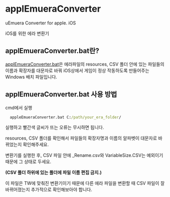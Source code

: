 # applEmueraConverter
uEmuera Converter for apple. iOS

iOS를 위한 에라 변환기

## applEmueraConverter.bat란?

[applEmueraConverter.bat](https://github.com/Cowmelie/applEmueraConverter/blob/main/applEmueraConverter.bat)은 에라파일의 resources, CSV 폴더 안에 있는 파일들의 이름과 확장자를 대문자로 바꿔 iOS상에서 게임이 정상 작동하도록 만들어주는 Windows 배치 파일입니다.

## applEmueraConverter.bat 사용 방법

cmd에서 실행
```cmd
  appleEmueraConverter.bat C:/path/your_era_folder/
```

실행하고 빨간색 글씨가 뜨는 오류는 무시하면 됩니다. 

resources, CSV 폴더를 확인해서 파일들의 확장자명과 이름의 알파벳이 대문자로 바뀌었는지 확인해주세요.

변환기를 실행한 후, CSV 파일 안에 _Rename.csv와 VariableSize.CSV는 예외이기 때문에 그 상태로 두세요.

**(CSV 폴더 하위에 있는 폴더에 파일 이름 편집 금지.)**

이 파일은 TW에 맞춰진 변환기이기 때문에 다른 에라 파일을 변환할 때 CSV 파일이 잘 바뀌어졌는지 추가적으로 확인해보아야 합니다.
